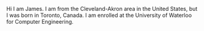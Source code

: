 Hi I am James. I am from the Cleveland-Akron area in the United States, but I was born in Toronto, Canada.
I am enrolled at the University of Waterloo for Computer Engineering.
